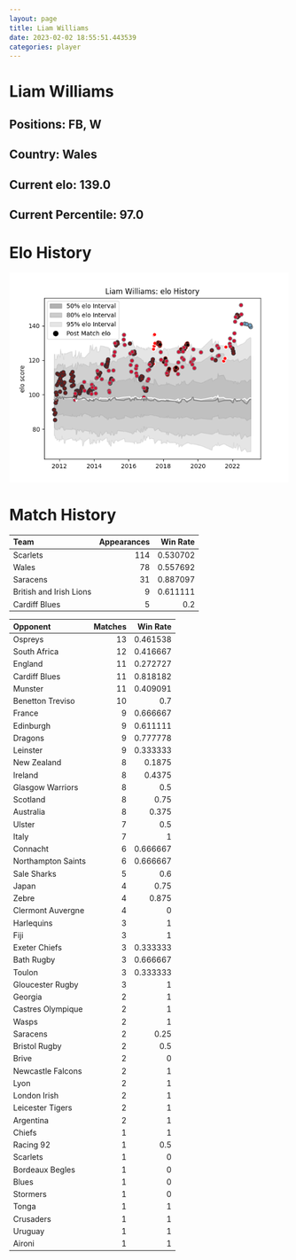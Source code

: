 ```yaml
---  
layout: page  
title: Liam Williams  
date: 2023-02-02 18:55:51.443539  
categories: player  
---
```

# Liam Williams

## Positions: FB, W

## Country: Wales

## Current elo: 139.0

## Current Percentile: 97.0

# Elo History


![elo history](history_LiamWilliams.png)
# Match History


| Team                    |   Appearances |   Win Rate |
|:------------------------|--------------:|-----------:|
| Scarlets                |           114 |   0.530702 |
| Wales                   |            78 |   0.557692 |
| Saracens                |            31 |   0.887097 |
| British and Irish Lions |             9 |   0.611111 |
| Cardiff Blues           |             5 |   0.2      |

| Opponent           |   Matches |   Win Rate |
|:-------------------|----------:|-----------:|
| Ospreys            |        13 |   0.461538 |
| South Africa       |        12 |   0.416667 |
| England            |        11 |   0.272727 |
| Cardiff Blues      |        11 |   0.818182 |
| Munster            |        11 |   0.409091 |
| Benetton Treviso   |        10 |   0.7      |
| France             |         9 |   0.666667 |
| Edinburgh          |         9 |   0.611111 |
| Dragons            |         9 |   0.777778 |
| Leinster           |         9 |   0.333333 |
| New Zealand        |         8 |   0.1875   |
| Ireland            |         8 |   0.4375   |
| Glasgow Warriors   |         8 |   0.5      |
| Scotland           |         8 |   0.75     |
| Australia          |         8 |   0.375    |
| Ulster             |         7 |   0.5      |
| Italy              |         7 |   1        |
| Connacht           |         6 |   0.666667 |
| Northampton Saints |         6 |   0.666667 |
| Sale Sharks        |         5 |   0.6      |
| Japan              |         4 |   0.75     |
| Zebre              |         4 |   0.875    |
| Clermont Auvergne  |         4 |   0        |
| Harlequins         |         3 |   1        |
| Fiji               |         3 |   1        |
| Exeter Chiefs      |         3 |   0.333333 |
| Bath Rugby         |         3 |   0.666667 |
| Toulon             |         3 |   0.333333 |
| Gloucester Rugby   |         3 |   1        |
| Georgia            |         2 |   1        |
| Castres Olympique  |         2 |   1        |
| Wasps              |         2 |   1        |
| Saracens           |         2 |   0.25     |
| Bristol Rugby      |         2 |   0.5      |
| Brive              |         2 |   0        |
| Newcastle Falcons  |         2 |   1        |
| Lyon               |         2 |   1        |
| London Irish       |         2 |   1        |
| Leicester Tigers   |         2 |   1        |
| Argentina          |         2 |   1        |
| Chiefs             |         1 |   1        |
| Racing 92          |         1 |   0.5      |
| Scarlets           |         1 |   0        |
| Bordeaux Begles    |         1 |   0        |
| Blues              |         1 |   0        |
| Stormers           |         1 |   0        |
| Tonga              |         1 |   1        |
| Crusaders          |         1 |   1        |
| Uruguay            |         1 |   1        |
| Aironi             |         1 |   1        |